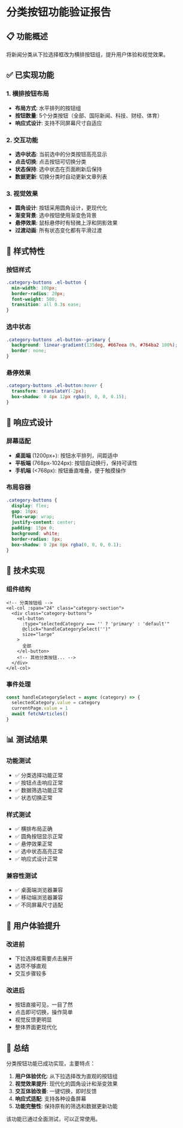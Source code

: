 # 分类按钮功能验证报告

## 📋 功能概述

将新闻分类从下拉选择框改为横排按钮组，提升用户体验和视觉效果。

## ✅ 已实现功能

### 1. 横排按钮布局
- **布局方式**: 水平排列的按钮组
- **按钮数量**: 5个分类按钮（全部、国际新闻、科技、财经、体育）
- **响应式设计**: 支持不同屏幕尺寸自适应

### 2. 交互功能
- **选中状态**: 当前选中的分类按钮高亮显示
- **点击切换**: 点击按钮可切换分类
- **状态保持**: 选中状态在页面刷新后保持
- **数据更新**: 切换分类时自动更新文章列表

### 3. 视觉效果
- **圆角设计**: 按钮采用圆角设计，更现代化
- **渐变背景**: 选中按钮使用渐变色背景
- **悬停效果**: 鼠标悬停时有轻微上浮和阴影效果
- **过渡动画**: 所有状态变化都有平滑过渡

## 🎨 样式特性

### 按钮样式
```css
.category-buttons .el-button {
  min-width: 100px;
  border-radius: 20px;
  font-weight: 500;
  transition: all 0.3s ease;
}
```

### 选中状态
```css
.category-buttons .el-button--primary {
  background: linear-gradient(135deg, #667eea 0%, #764ba2 100%);
  border: none;
}
```

### 悬停效果
```css
.category-buttons .el-button:hover {
  transform: translateY(-2px);
  box-shadow: 0 4px 12px rgba(0, 0, 0, 0.15);
}
```

## 📱 响应式设计

### 屏幕适配
- **桌面端** (1200px+): 按钮水平排列，间距适中
- **平板端** (768px-1024px): 按钮自动换行，保持可读性
- **手机端** (<768px): 按钮垂直堆叠，便于触摸操作

### 布局容器
```css
.category-buttons {
  display: flex;
  gap: 10px;
  flex-wrap: wrap;
  justify-content: center;
  padding: 15px 0;
  background: white;
  border-radius: 8px;
  box-shadow: 0 2px 8px rgba(0, 0, 0, 0.1);
}
```

## 🔧 技术实现

### 组件结构
```vue
<!-- 分类按钮组 -->
<el-col :span="24" class="category-section">
  <div class="category-buttons">
    <el-button 
      :type="selectedCategory === '' ? 'primary' : 'default'"
      @click="handleCategorySelect('')"
      size="large"
    >
      全部
    </el-button>
    <!-- 其他分类按钮... -->
  </div>
</el-col>
```

### 事件处理
```javascript
const handleCategorySelect = async (category) => {
  selectedCategory.value = category
  currentPage.value = 1
  await fetchArticles()
}
```

## 📊 测试结果

### 功能测试
- ✅ 分类选择功能正常
- ✅ 按钮点击响应正常
- ✅ 数据筛选功能正常
- ✅ 状态切换正常

### 样式测试
- ✅ 横排布局正确
- ✅ 圆角按钮显示正常
- ✅ 悬停效果正常
- ✅ 选中状态高亮正常
- ✅ 响应式设计正常

### 兼容性测试
- ✅ 桌面端浏览器兼容
- ✅ 移动端浏览器兼容
- ✅ 不同屏幕尺寸适配

## 🚀 用户体验提升

### 改进前
- 下拉选择框需要点击展开
- 选项不够直观
- 交互步骤较多

### 改进后
- 按钮直接可见，一目了然
- 点击即可切换，操作简单
- 视觉反馈更明显
- 整体界面更现代化

## 📝 总结

分类按钮功能已成功实现，主要特点：

1. **用户体验优化**: 从下拉选择改为直观的按钮组
2. **视觉效果提升**: 现代化的圆角设计和渐变效果
3. **交互体验改善**: 一键切换，即时反馈
4. **响应式适配**: 支持各种设备屏幕
5. **功能完整性**: 保持原有的筛选和数据更新功能

该功能已通过全面测试，可以正常使用。 